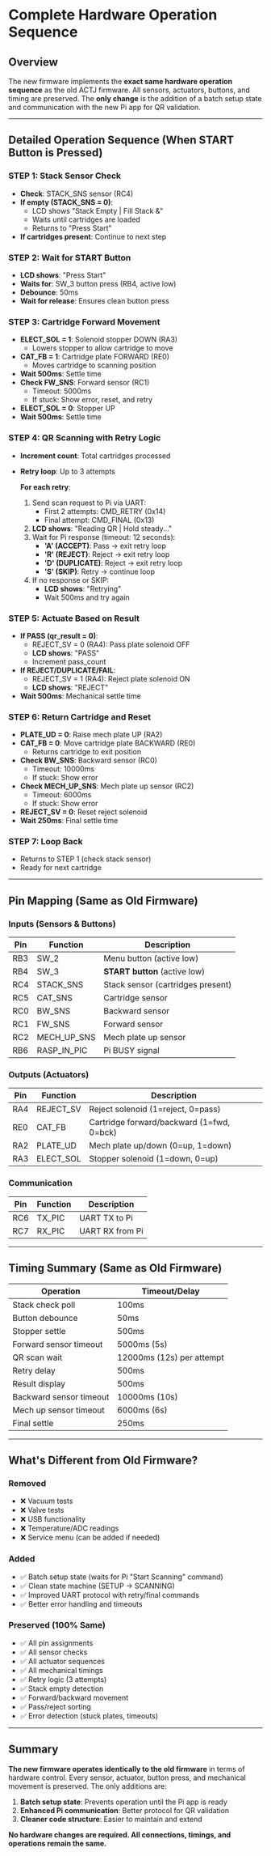 # Complete Hardware Operation Sequence

## Overview
The new firmware implements the **exact same hardware operation sequence** as the old ACTJ firmware. All sensors, actuators, buttons, and timing are preserved. The **only change** is the addition of a batch setup state and communication with the new Pi app for QR validation.

---

## Detailed Operation Sequence (When START Button is Pressed)

### STEP 1: Stack Sensor Check
- **Check**: STACK_SNS sensor (RC4)
- **If empty (STACK_SNS = 0)**:
  - LCD shows "Stack Empty | Fill Stack &"
  - Waits until cartridges are loaded
  - Returns to "Press Start"
- **If cartridges present**: Continue to next step

### STEP 2: Wait for START Button
- **LCD shows**: "Press Start"
- **Waits for**: SW_3 button press (RB4, active low)
- **Debounce**: 50ms
- **Wait for release**: Ensures clean button press

### STEP 3: Cartridge Forward Movement
- **ELECT_SOL = 1**: Solenoid stopper DOWN (RA3)
  - Lowers stopper to allow cartridge to move
- **CAT_FB = 1**: Cartridge plate FORWARD (RE0)
  - Moves cartridge to scanning position
- **Wait 500ms**: Settle time
- **Check FW_SNS**: Forward sensor (RC1)
  - Timeout: 5000ms
  - If stuck: Show error, reset, and retry
- **ELECT_SOL = 0**: Stopper UP
- **Wait 500ms**: Settle time

### STEP 4: QR Scanning with Retry Logic
- **Increment count**: Total cartridges processed
- **Retry loop**: Up to 3 attempts
  
  **For each retry**:
  1. Send scan request to Pi via UART:
     - First 2 attempts: CMD_RETRY (0x14)
     - Final attempt: CMD_FINAL (0x13)
  2. **LCD shows**: "Reading QR | Hold steady..."
  3. Wait for Pi response (timeout: 12 seconds):
     - **'A' (ACCEPT)**: Pass → exit retry loop
     - **'R' (REJECT)**: Reject → exit retry loop
     - **'D' (DUPLICATE)**: Reject → exit retry loop
     - **'S' (SKIP)**: Retry → continue loop
  4. If no response or SKIP:
     - **LCD shows**: "Retrying"
     - Wait 500ms and try again

### STEP 5: Actuate Based on Result
- **If PASS (qr_result = 0)**:
  - REJECT_SV = 0 (RA4): Pass plate solenoid OFF
  - **LCD shows**: "PASS"
  - Increment pass_count
- **If REJECT/DUPLICATE/FAIL**:
  - REJECT_SV = 1 (RA4): Reject plate solenoid ON
  - **LCD shows**: "REJECT"
- **Wait 500ms**: Mechanical settle time

### STEP 6: Return Cartridge and Reset
- **PLATE_UD = 0**: Raise mech plate UP (RA2)
- **CAT_FB = 0**: Move cartridge plate BACKWARD (RE0)
  - Returns cartridge to exit position
- **Check BW_SNS**: Backward sensor (RC0)
  - Timeout: 10000ms
  - If stuck: Show error
- **Check MECH_UP_SNS**: Mech plate up sensor (RC2)
  - Timeout: 6000ms
  - If stuck: Show error
- **REJECT_SV = 0**: Reset reject solenoid
- **Wait 250ms**: Final settle time

### STEP 7: Loop Back
- Returns to STEP 1 (check stack sensor)
- Ready for next cartridge

---

## Pin Mapping (Same as Old Firmware)

### Inputs (Sensors & Buttons)
| Pin | Function | Description |
|-----|----------|-------------|
| RB3 | SW_2 | Menu button (active low) |
| RB4 | SW_3 | **START button** (active low) |
| RC4 | STACK_SNS | Stack sensor (cartridges present) |
| RC5 | CAT_SNS | Cartridge sensor |
| RC0 | BW_SNS | Backward sensor |
| RC1 | FW_SNS | Forward sensor |
| RC2 | MECH_UP_SNS | Mech plate up sensor |
| RB6 | RASP_IN_PIC | Pi BUSY signal |

### Outputs (Actuators)
| Pin | Function | Description |
|-----|----------|-------------|
| RA4 | REJECT_SV | Reject solenoid (1=reject, 0=pass) |
| RE0 | CAT_FB | Cartridge forward/backward (1=fwd, 0=bck) |
| RA2 | PLATE_UD | Mech plate up/down (0=up, 1=down) |
| RA3 | ELECT_SOL | Stopper solenoid (1=down, 0=up) |

### Communication
| Pin | Function | Description |
|-----|----------|-------------|
| RC6 | TX_PIC | UART TX to Pi |
| RC7 | RX_PIC | UART RX from Pi |

---

## Timing Summary (Same as Old Firmware)

| Operation | Timeout/Delay |
|-----------|--------------|
| Stack check poll | 100ms |
| Button debounce | 50ms |
| Stopper settle | 500ms |
| Forward sensor timeout | 5000ms (5s) |
| QR scan wait | 12000ms (12s) per attempt |
| Retry delay | 500ms |
| Result display | 500ms |
| Backward sensor timeout | 10000ms (10s) |
| Mech up sensor timeout | 6000ms (6s) |
| Final settle | 250ms |

---

## What's Different from Old Firmware?

### Removed
- ❌ Vacuum tests
- ❌ Valve tests
- ❌ USB functionality
- ❌ Temperature/ADC readings
- ❌ Service menu (can be added if needed)

### Added
- ✅ Batch setup state (waits for Pi "Start Scanning" command)
- ✅ Clean state machine (SETUP → SCANNING)
- ✅ Improved UART protocol with retry/final commands
- ✅ Better error handling and timeouts

### Preserved (100% Same)
- ✅ All pin assignments
- ✅ All sensor checks
- ✅ All actuator sequences
- ✅ All mechanical timings
- ✅ Retry logic (3 attempts)
- ✅ Stack empty detection
- ✅ Forward/backward movement
- ✅ Pass/reject sorting
- ✅ Error detection (stuck plates, timeouts)

---

## Summary

**The new firmware operates identically to the old firmware** in terms of hardware control. Every sensor, actuator, button press, and mechanical movement is preserved. The only additions are:

1. **Batch setup state**: Prevents operation until the Pi app is ready
2. **Enhanced Pi communication**: Better protocol for QR validation
3. **Cleaner code structure**: Easier to maintain and extend

**No hardware changes are required. All connections, timings, and operations remain the same.**
